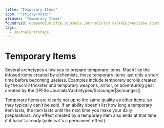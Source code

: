 ```yaml
---
title: "Temporary Items"
icon: ":sticky-note:"
aliases: "Temporary Items"
foundryId: Compendium.pf2e.journals.JournalEntry.vx5FGEG34AxI2dow.JournalEntryPage.gqnVXGEyVWylXmPY
tags:
  - JournalEntryPage
---
```


# Temporary Items
Several archetypes allow you to prepare temporary items. Much like the infused items created by alchemists, these temporary items last only a short time before becoming useless. Examples include temporary scrolls created by the scroll trickster and temporary weapons, armor, or adventuring gear created by the [[PF2e Journals/Archetypes/Scrounger|Scrounger]].

Temporary items are clearly not up to the same quality as other items, so they typically can't be sold. If an ability doesn't list how long a temporary item lasts, the item lasts until the next time you make your daily preparations. Any effect created by a temporary item also ends at that time if it hasn't already (unless it's a permanent effect).